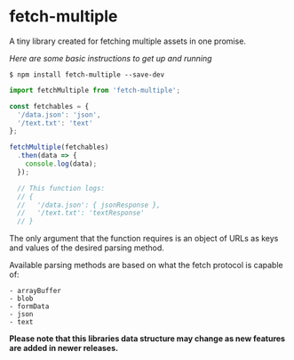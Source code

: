 # fetch-multiple

A tiny library created for fetching multiple assets in one promise.

*Here are some basic instructions to get up and running*

```shell
$ npm install fetch-multiple --save-dev
```

```javascript
import fetchMultiple from 'fetch-multiple';

const fetchables = {
  '/data.json': 'json',
  '/text.txt': 'text'
};

fetchMultiple(fetchables)
  .then(data => {
    console.log(data);
  });

  // This function logs:
  // {
  //   '/data.json': { jsonResponse },
  //   '/text.txt': 'textResponse'
  // }
```

The only argument that the function requires is an object of URLs as keys and values of the desired parsing method.

Available parsing methods are based on what the fetch protocol is capable of:
```
- arrayBuffer
- blob
- formData
- json
- text
```

**Please note that this libraries data structure may change as new features are added in newer releases.**